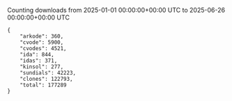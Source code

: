 
Counting downloads from 2025-01-01 00:00:00+00:00 UTC to 2025-06-26 00:00:00+00:00 UTC

```
{
    "arkode": 360,
    "cvode": 5900,
    "cvodes": 4521,
    "ida": 844,
    "idas": 371,
    "kinsol": 277,
    "sundials": 42223,
    "clones": 122793,
    "total": 177289
}
```
